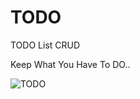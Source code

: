 # TODO
TODO List CRUD

Keep What You Have To DO..

![TODO](https://github.com/Abir-Maji/TODO/assets/112890292/cf73aeac-02d5-4e9d-b4eb-748a456b8c9e)
